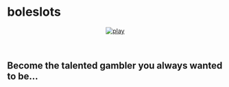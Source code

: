 # boleslots
<p align="center"><a href="https://ondrejfilip1.github.io/boleslots/"><img src="https://github.com/ondrejfilip1/boleslots/blob/main/res/img/logo.png" alt="play"></a></p><br>

## Become the talented gambler you always wanted to be...
